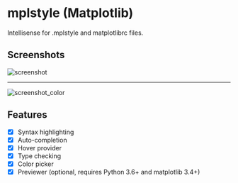 # mplstyle (Matplotlib)

Intellisense for .mplstyle and matplotlibrc files.

## Screenshots

![screenshot](https://raw.githubusercontent.com/yy0931/vscode-mplstyle/master/screenshot.png)

---

![screenshot_color](https://raw.githubusercontent.com/yy0931/vscode-mplstyle/master/color_provider.png)

## Features
- [x] Syntax highlighting
- [x] Auto-completion
- [x] Hover provider
- [x] Type checking
- [x] Color picker
- [x] Previewer (optional, requires Python 3.6+ and matplotlib 3.4+)
